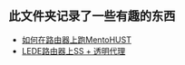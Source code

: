 ## 此文件夹记录了一些有趣的东西
+ [如何在路由器上跑MentoHUST](https://github.com/BoringCat/MyLog/tree/master/LEDE/Common_options/ForSchoolUseRuijie.md)
+ [LEDE路由器上SS + 透明代理](https://github.com/BoringCat/MyLog/tree/master/LEDE/Common_options/ShadowSockOnLEDE.md)
